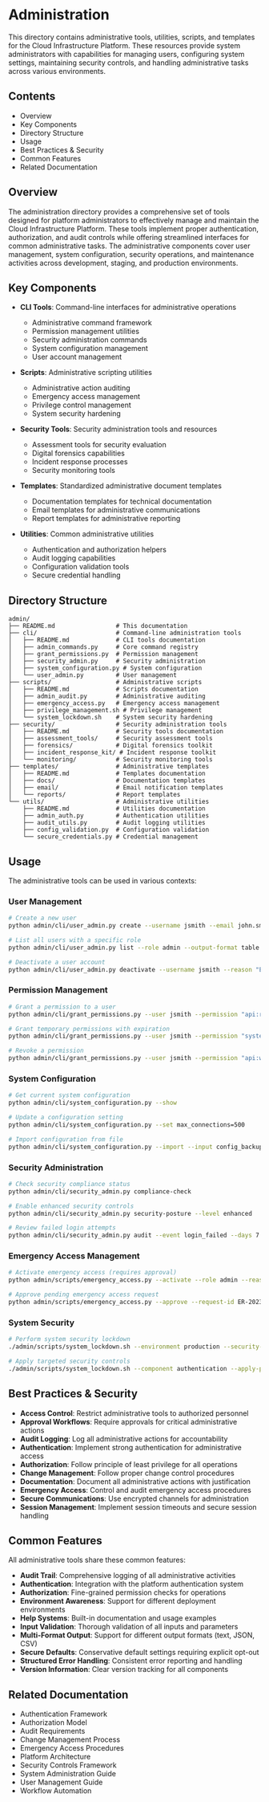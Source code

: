 # Administration

This directory contains administrative tools, utilities, scripts, and templates for the Cloud Infrastructure Platform. These resources provide system administrators with capabilities for managing users, configuring system settings, maintaining security controls, and handling administrative tasks across various environments.

## Contents

- Overview
- Key Components
- Directory Structure
- Usage
- Best Practices & Security
- Common Features
- Related Documentation

## Overview

The administration directory provides a comprehensive set of tools designed for platform administrators to effectively manage and maintain the Cloud Infrastructure Platform. These tools implement proper authentication, authorization, and audit controls while offering streamlined interfaces for common administrative tasks. The administrative components cover user management, system configuration, security operations, and maintenance activities across development, staging, and production environments.

## Key Components

- **CLI Tools**: Command-line interfaces for administrative operations
  - Administrative command framework
  - Permission management utilities
  - Security administration commands
  - System configuration management
  - User account management

- **Scripts**: Administrative scripting utilities
  - Administrative action auditing
  - Emergency access management
  - Privilege control management
  - System security hardening

- **Security Tools**: Security administration tools and resources
  - Assessment tools for security evaluation
  - Digital forensics capabilities
  - Incident response processes
  - Security monitoring tools

- **Templates**: Standardized administrative document templates
  - Documentation templates for technical documentation
  - Email templates for administrative communications
  - Report templates for administrative reporting

- **Utilities**: Common administrative utilities
  - Authentication and authorization helpers
  - Audit logging capabilities
  - Configuration validation tools
  - Secure credential handling

## Directory Structure

```plaintext
admin/
├── README.md                 # This documentation
├── cli/                      # Command-line administration tools
│   ├── README.md             # CLI tools documentation
│   ├── admin_commands.py     # Core command registry
│   ├── grant_permissions.py  # Permission management
│   ├── security_admin.py     # Security administration
│   ├── system_configuration.py # System configuration
│   └── user_admin.py         # User management
├── scripts/                  # Administrative scripts
│   ├── README.md             # Scripts documentation
│   ├── admin_audit.py        # Administrative auditing
│   ├── emergency_access.py   # Emergency access management
│   ├── privilege_management.sh # Privilege management
│   └── system_lockdown.sh    # System security hardening
├── security/                 # Security administration tools
│   ├── README.md             # Security tools documentation
│   ├── assessment_tools/     # Security assessment tools
│   ├── forensics/            # Digital forensics toolkit
│   ├── incident_response_kit/ # Incident response toolkit
│   └── monitoring/           # Security monitoring tools
├── templates/                # Administrative templates
│   ├── README.md             # Templates documentation
│   ├── docs/                 # Documentation templates
│   ├── email/                # Email notification templates
│   └── reports/              # Report templates
└── utils/                    # Administrative utilities
    ├── README.md             # Utilities documentation
    ├── admin_auth.py         # Authentication utilities
    ├── audit_utils.py        # Audit logging utilities
    ├── config_validation.py  # Configuration validation
    └── secure_credentials.py # Credential management
```

## Usage

The administrative tools can be used in various contexts:

### User Management

```bash
# Create a new user
python admin/cli/user_admin.py create --username jsmith --email john.smith@example.com --roles user,developer

# List all users with a specific role
python admin/cli/user_admin.py list --role admin --output-format table

# Deactivate a user account
python admin/cli/user_admin.py deactivate --username jsmith --reason "Extended leave"
```

### Permission Management

```bash
# Grant a permission to a user
python admin/cli/grant_permissions.py --user jsmith --permission "api:read" --reason "Project access requirement"

# Grant temporary permissions with expiration
python admin/cli/grant_permissions.py --user jsmith --permission "system:write" --expires "2023-07-15T18:00:00" --reason "Deployment window"

# Revoke a permission
python admin/cli/grant_permissions.py --user jsmith --permission "api:write" --revoke --reason "No longer required"
```

### System Configuration

```bash
# Get current system configuration
python admin/cli/system_configuration.py --show

# Update a configuration setting
python admin/cli/system_configuration.py --set max_connections=500

# Import configuration from file
python admin/cli/system_configuration.py --import --input config_backup.json --environment staging
```

### Security Administration

```bash
# Check security compliance status
python admin/cli/security_admin.py compliance-check

# Enable enhanced security controls
python admin/cli/security_admin.py security-posture --level enhanced

# Review failed login attempts
python admin/cli/security_admin.py audit --event login_failed --days 7
```

### Emergency Access Management

```bash
# Activate emergency access (requires approval)
python admin/scripts/emergency_access.py --activate --role admin --reason "Critical system failure" --duration 4h

# Approve pending emergency access request
python admin/scripts/emergency_access.py --approve --request-id ER-2023-042 --approver security.admin
```

### System Security

```bash
# Perform system security lockdown
./admin/scripts/system_lockdown.sh --environment production --security-level high

# Apply targeted security controls
./admin/scripts/system_lockdown.sh --component authentication --apply-policy strict-mfa
```

## Best Practices & Security

- **Access Control**: Restrict administrative tools to authorized personnel
- **Approval Workflows**: Require approvals for critical administrative actions
- **Audit Logging**: Log all administrative actions for accountability
- **Authentication**: Implement strong authentication for administrative access
- **Authorization**: Follow principle of least privilege for all operations
- **Change Management**: Follow proper change control procedures
- **Documentation**: Document all administrative actions with justification
- **Emergency Access**: Control and audit emergency access procedures
- **Secure Communications**: Use encrypted channels for administration
- **Session Management**: Implement session timeouts and secure session handling

## Common Features

All administrative tools share these common features:

- **Audit Trail**: Comprehensive logging of all administrative activities
- **Authentication**: Integration with the platform authentication system
- **Authorization**: Fine-grained permission checks for operations
- **Environment Awareness**: Support for different deployment environments
- **Help Systems**: Built-in documentation and usage examples
- **Input Validation**: Thorough validation of all inputs and parameters
- **Multi-Format Output**: Support for different output formats (text, JSON, CSV)
- **Secure Defaults**: Conservative default settings requiring explicit opt-out
- **Structured Error Handling**: Consistent error reporting and handling
- **Version Information**: Clear version tracking for all components

## Related Documentation

- Authentication Framework
- Authorization Model
- Audit Requirements
- Change Management Process
- Emergency Access Procedures
- Platform Architecture
- Security Controls Framework
- System Administration Guide
- User Management Guide
- Workflow Automation
